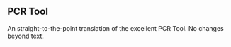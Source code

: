 ## PCR Tool

An straight-to-the-point translation of the excellent PCR Tool. No changes beyond text.
